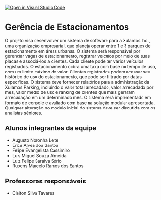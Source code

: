 [![Open in Visual Studio Code](https://classroom.github.com/assets/open-in-vscode-718a45dd9cf7e7f842a935f5ebbe5719a5e09af4491e668f4dbf3b35d5cca122.svg)](https://classroom.github.com/online_ide?assignment_repo_id=12219493&assignment_repo_type=AssignmentRepo)
# Gerência de Estacionamentos
O projeto visa desenvolver um sistema de software para a Xulambs Inc., uma organização empresarial, que planeja operar entre 1 e 3 parques de estacionamento em áreas urbanas. O sistema será responsável por gerenciar vagas de estacionamento, registrar veículos por meio de suas placas e associá-los a clientes. Cada cliente pode ter vários veículos registrados. O estacionamento cobra uma taxa com base no tempo de uso, com um limite máximo de valor. Clientes registrados podem acessar seu histórico de uso do estacionamento, que pode ser filtrado por datas específicas. O sistema deve fornecer relatórios para a administração da Xulambs Parking, incluindo o valor total arrecadado, valor arrecadado por mês, valor médio de uso e ranking de clientes que mais geraram arrecadação em um determinado mês. O sistema será implementado em formato de console e avaliado com base na solução modular apresentada. Qualquer alteração no modelo inicial do sistema deve ser discutida com os analistas sêniores.
## Alunos integrantes da equipe

* Augusto Noronha Leite
* Erica Alves dos Santos
* Felipe Evangelista Cassimiro
* Luís Miguel Souza Almeida
* Luiz Felipe Saraiva Sério
* Rubens Marcelo Ramos dos Santos

## Professores responsáveis

* Cleiton Silva Tavares

